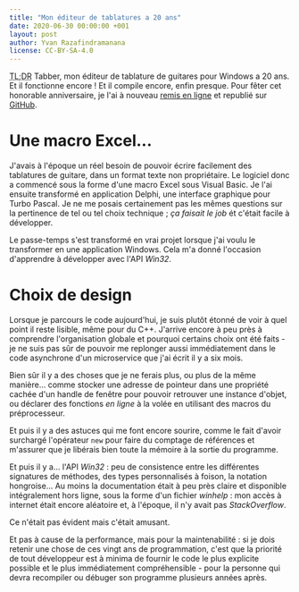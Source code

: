 ```yaml
---
title: "Mon éditeur de tablatures a 20 ans"
date: 2020-06-30 00:00:00 +001
layout: post
author: Yvan Razafindramanana
license: CC-BY-SA-4.0
---
```


<acronym title="En résumé... (Too long; Didn't Read)">TL;DR</acronym>
Tabber, mon éditeur de tablature de guitares pour Windows a 20 ans. Et il fonctionne encore ! Et il compile encore, enfin presque. Pour fêter cet honorable anniversaire, je l'ai à nouveau [remis en ligne](http://yvzn.github.io/tabber) et republié sur [GitHub](https://github.com/yvzn/tabber).

<!--more-->

# Une macro Excel...

J'avais à l'époque un réel besoin de pouvoir écrire facilement des tablatures de guitare, dans un format texte non propriétaire. Le logiciel donc a commencé sous la forme d'une macro Excel sous Visual Basic. Je l'ai ensuite transformé en application Delphi, une interface graphique pour Turbo Pascal. Je ne me posais certainement pas les mêmes questions sur la pertinence de tel ou tel choix technique ; _ça faisait le job_ ét c'était facile à développer.

Le passe-temps s'est transformé en vrai projet lorsque j'ai voulu le transformer en une application Windows. Cela m'a donné l'occasion d'apprendre à développer avec l'API _Win32_.

# Choix de design

Lorsque je parcours le code aujourd'hui, je suis plutôt étonné de voir à quel point il reste lisible, même pour du C++. J'arrive encore à peu près à comprendre l'organisation globale et pourquoi certains choix ont été faits - je ne suis pas sûr de pouvoir me replonger aussi immédiatement dans le code asynchrone d'un microservice que j'ai écrit il y a six mois.

Bien sûr il y a des choses que je ne ferais plus, ou plus de la même manière... comme stocker une adresse de pointeur dans une propriété cachée d'un handle de fenêtre pour pouvoir retrouver une instance d'objet, ou déclarer des fonctions _en ligne_ à la volée en utilisant des macros du préprocesseur.

Et puis il y a des astuces qui me font encore sourire, comme le fait d'avoir surchargé l'opérateur `new` pour faire du comptage de références et m'assurer que je libérais bien toute la mémoire à la sortie du programme.

Et puis il y a... l'API _Win32_ : peu de consistence entre les différentes signatures de méthodes, des types personnalisés à foison, la notation hongroise... Au moins la documentation était à peu près claire et disponible intégralement hors ligne, sous la forme d'un fichier _winhelp_ : mon accès à internet était encore aléatoire et, à l'époque, il n'y avait pas _StackOverflow_.

Ce n'était pas évident mais c'était amusant.

Et pas à cause de la performance, mais pour la maintenabilité : si je dois retenir une chose de ces vingt ans de programmation, c'est que la priorité de tout développeur est à minima de fournir le code le plus explicite possible et le plus immédiatement compréhensible - pour la personne qui devra recompiler ou débuger son programme plusieurs années après.
